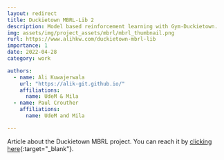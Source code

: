 ```yaml
---
layout: redirect
title: Duckietown MBRL-Lib 2
description: Model based reinforcement learning with Gym-Duckietown.
img: assets/img/project_assets/mbrl/mbrl_thumbnail.png
rurl: https://www.alihkw.com/duckietown-mbrl-lib
importance: 1
date: 2022-04-28
category: work

authors:
  - name: Ali Kuwajerwala
    url: "https://alik-git.github.io/"
    affiliations: 
      name: UdeM & Mila
  - name: Paul Crouther
    affiliations: 
      name: UdeM and Mila

--- 
```


Article about the Duckietown MBRL project. You can reach it by [clicking here][]{:target="_blank"}.

<!-- [website]: http://rvl.cs.toronto.edu/ -->
[clicking here]: https://www.alihkw.com/duckietown-mbrl-lib/
